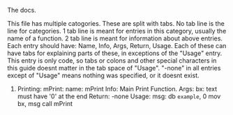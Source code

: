 The docs.

This file has multiple catogories. These are split with tabs. No tab line is the line for categories. 1 tab line is meant for entries in this category, usually the name of a function. 2 tab line is meant for information about above entries. Each entry should have: Name, Info, Args, Return, Usage. Each of these can have tabs for explaining parts of these, in exceptions of the "Usage" entry. This entry is only code, so tabs or colons and other special characters in this guide doesnt matter in the tab space of "Usage". "-none" in all entries except of "Usage" means nothing was specified, or it doesnt exist.

1. Printing:
    mPrint:
        name: mPrint
        Info: Main Print Function.
        Args:
            bx: text
                must have '0' at the end
        Return:
            -none
        Usage:
            msg:    db `example`, 0
            mov bx, msg
            call mPrint
